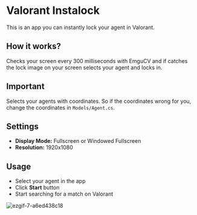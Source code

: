 # Valorant Instalock
This is an app you can instantly lock your agent in Valorant.

## How it works?
Checks your screen every 300 milliseconds with EmguCV and if catches the lock image on your screen selects your agent and locks in.

## Important
Selects your agents with coordinates. So if the coordinates wrong for you, change the coordinates in `Models/Agent.cs`.

## Settings
 - **Display Mode:** Fullscreen or Windowed Fullscreen
 - **Resolution:** 1920x1080

## Usage
 - Select your agent in the app
 - Click **Start** button
 - Start searching for a match on Valorant

![ezgif-7-a6ed438c18](https://github.com/ProbablyXS/valorant-instalock/assets/99107085/359506bc-77dd-4d22-a979-153cc23c6239)

